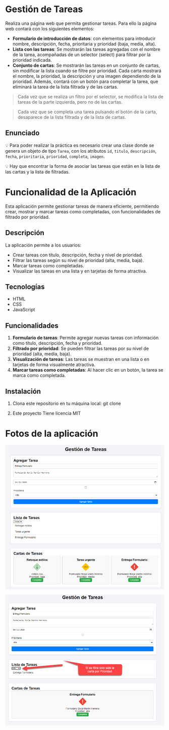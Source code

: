 # Gestión de Tareas

Realiza una página web que permita gestionar tareas. Para ello la página web contará con los siguientes elementos:

- **Formulario de introducción de datos**: con elementos para introducir nombre, descripción, fecha, prioritaria y prioridad (baja, media, alta).
- **Lista con las tareas**: Se mostrarán las tareas agregadas con el nombre de la tarea, acompañadas de un selector (select) para filtrar por la prioridad indicada.
- **Conjunto de cartas**: Se mostrarán las tareas en un conjunto de cartas, sin modificar la lista cuando se filtre por prioridad. Cada carta mostrará el nombre, la prioridad, la descripción y una imagen dependiendo de la prioridad. 
    Además, contará con un botón para completar la tarea, que eliminará la tarea de la lista filtrada y de las cartas.

> Cada vez que se realiza un filtro por el selector, se modifica la lista de tareas de la parte izquierda, pero no de las cartas.

> Cada vez que se completa una tarea pulsando el botón de la carta, desaparece de la lista filtrada y de la lista de cartas.

## Enunciado

💡 Para poder realizar la práctica es necesario crear una clase donde se genera un objeto de tipo `Tarea`, con los atributos `id`, `titulo`, `descripción`, `fecha`, `prioritaria`, `prioridad`, `completa`, `imagen`.

💡 Hay que encontrar la forma de asociar las tareas que están en la lista de las cartas y la lista de filtradas.


# Funcionalidad de la Aplicación
Esta aplicación permite gestionar tareas de manera eficiente, permitiendo crear, mostrar y marcar tareas como completadas, con funcionalidades de filtrado por prioridad.

## Descripción

La aplicación permite a los usuarios:
- Crear tareas con título, descripción, fecha y nivel de prioridad.
- Filtrar las tareas según su nivel de prioridad (alta, media, baja).
- Marcar tareas como completadas.
- Visualizar las tareas en una lista y en tarjetas de forma atractiva.

## Tecnologías
- HTML
- CSS
- JavaScript

## Funcionalidades

1. **Formulario de tareas**: Permite agregar nuevas tareas con información como título, descripción, fecha y prioridad.
2. **Filtrado por prioridad**: Se pueden filtrar las tareas por su nivel de prioridad (alta, media, baja).
3. **Visualización de tareas**: Las tareas se muestran en una lista o en tarjetas de forma visualmente atractiva.
4. **Marcar tareas como completadas**: Al hacer clic en un botón, la tarea se marca como completada.

## Instalación

1. Clona este repositorio en tu máquina local:
git clone 

2. Este proyecto Tiene licencia MIT


# Fotos de la aplicación
![Texto alternativo](https://github.com/luisandresmartinezb/DAW/blob/main/Desarrollo%20web%20en%20entorno%20cliente/Tema%201%20-%20JavaScript/Gestion-Tareas/1.png)

![Texto alternativo](https://github.com/luisandresmartinezb/DAW/blob/main/Desarrollo%20web%20en%20entorno%20cliente/Tema%201%20-%20JavaScript/Gestion-Tareas/2.png)




